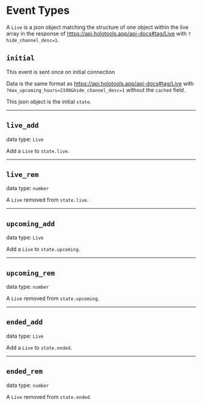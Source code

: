 
# Event Types

A `Live` is a json object matching the structure of one object within the
live array in the response of https://api.holotools.app/api-docs#tag/Live
with `?hide_channel_desc=1`.

## `initial`

This event is sent once on initial connection 

Data is the same format as https://api.holotools.app/api-docs#tag/Live
with `?max_upcoming_hours=2190&hide_channel_desc=1` without the `cached`
field.

This json object is the initial `state`.

---
## `live_add`

data type: `Live`

Add a `Live` to `state.live`.

---
## `live_rem`

data type: `number`

A `Live` removed from `state.live`.

---
## `upcoming_add`

data type: `Live`

Add a `Live` to `state.upcoming`.

---
## `upcoming_rem`

data type: `number`

A `Live` removed from `state.upcoming`.

---
## `ended_add`

data type: `Live`

Add a `Live` to `state.ended`.

---
## `ended_rem`

data type: `number`

A `Live` removed from `state.ended`.
